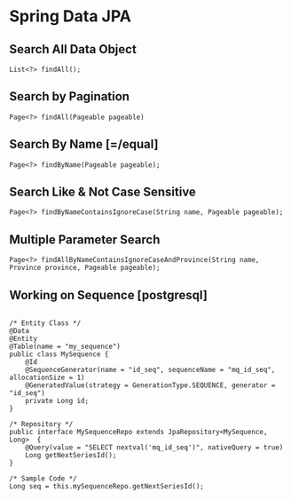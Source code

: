 # Spring Data JPA

## Search All Data Object
```
List<?> findAll();
```

## Search by Pagination
```
Page<?> findAll(Pageable pageable)
```

## Search By Name [=/equal]
```
Page<?> findByName(Pageable pageable);
```

## Search Like & Not Case Sensitive
```
Page<?> findByNameContainsIgnoreCase(String name, Pageable pageable);
```

## Multiple Parameter Search
```
Page<?> findAllByNameContainsIgnoreCaseAndProvince(String name, Province province, Pageable pageable);
```

## Working on Sequence [postgresql]
```

/* Entity Class */
@Data
@Entity
@Table(name = "my_sequence")
public class MySequence {
    @Id
    @SequenceGenerator(name = "id_seq", sequenceName = "mq_id_seq", allocationSize = 1)
    @GeneratedValue(strategy = GenerationType.SEQUENCE, generator = "id_seq")
    private Long id;
}

/* Repository */
public interface MySequenceRepo extends JpaRepository<MySequence, Long>  {
    @Query(value = "SELECT nextval('mq_id_seq')", nativeQuery = true)
    Long getNextSeriesId();
}

/* Sample Code */
Long seq = this.mySequenceRepo.getNextSeriesId();

```
